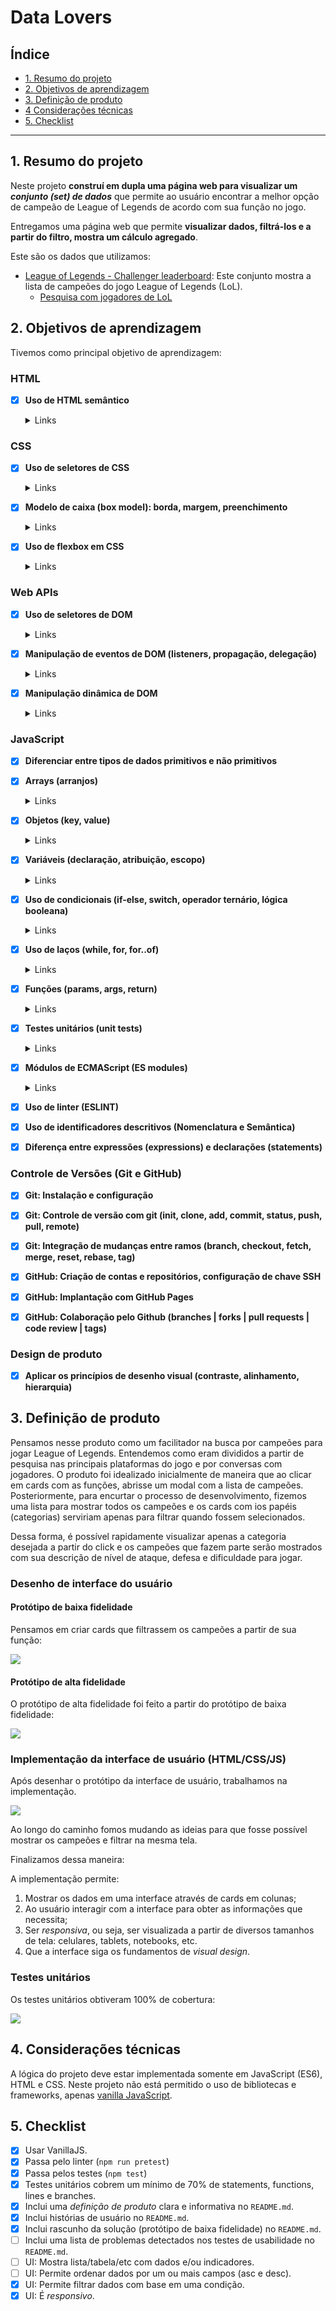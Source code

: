 # Data Lovers

## Índice

* [1. Resumo do projeto](#1-resumo-do-projeto)
* [2. Objetivos de aprendizagem](#2-objetivos-de-aprendizagem)
* [3. Definição de produto](#3-considerações-gerais)
* [4 Considerações técnicas](#4-considerações-técnicas)
* [5. Checklist](#5-checklist)

***

## 1. Resumo do projeto

Neste projeto **construí em dupla uma página web para visualizar um _conjunto
(set) de dados_** que permite ao usuário encontrar a melhor opção de campeão
de League of Legends de acordo com sua função no jogo.

Entregamos uma página web que permite **visualizar dados, filtrá-los e a partir 
do filtro, mostra um cálculo agregado**. 

Este são os dados que utilizamos:

* [League of Legends - Challenger leaderboard](src/data/lol/lol.json): Este
  conjunto mostra a lista de campeões do jogo League of Legends
  (LoL).
  - [Pesquisa com jogadores de LoL](src/data/lol/README.pt-BR.md)

## 2. Objetivos de aprendizagem

Tivemos como principal objetivo de aprendizagem:

### HTML

- [x] **Uso de HTML semântico**

  <details><summary>Links</summary><p>

  * [HTML semântico](https://curriculum.laboratoria.la/pt/topics/html/02-html5/02-semantic-html)
  * [Semantics in HTML - MDN](https://developer.mozilla.org/en-US/docs/Glossary/Semantics#Semantics_in_HTML)
</p></details>

### CSS

- [x] **Uso de seletores de CSS**

  <details><summary>Links</summary><p>

  * [Intro a CSS](https://curriculum.laboratoria.la/pt/topics/css/01-css/01-intro-css)
  * [CSS Selectors - MDN](https://developer.mozilla.org/pt_BR/docs/Web/CSS/CSS_Selectors)
</p></details>

- [x] **Modelo de caixa (box model): borda, margem, preenchimento**

  <details><summary>Links</summary><p>

  * [Modelo de Caixa e Display](https://curriculum.laboratoria.la/pt/topics/css/01-css/02-boxmodel-and-display)
  * [The box model - MDN](https://developer.mozilla.org/en-US/docs/Learn/CSS/Building_blocks/The_box_model)
  * [Introduction to the CSS box model - MDN](https://developer.mozilla.org/en-US/docs/Web/CSS/CSS_Box_Model/Introduction_to_the_CSS_box_model)
  * [CSS display - MDN](https://developer.mozilla.org/pt-BR/docs/Web/CSS/display)
  * [display - CSS Tricks](https://css-tricks.com/almanac/properties/d/display/)
</p></details>

- [x] **Uso de flexbox em CSS**

  <details><summary>Links</summary><p>

  * [A Complete Guide to Flexbox - CSS Tricks](https://css-tricks.com/snippets/css/a-guide-to-flexbox/)
  * [Flexbox Froggy](https://flexboxfroggy.com/#pt-br)
  * [Flexbox - MDN](https://developer.mozilla.org/en-US/docs/Learn/CSS/CSS_layout/Flexbox)
</p></details>

### Web APIs

- [x] **Uso de seletores de DOM**

  <details><summary>Links</summary><p>

  * [Modificando o DOM](https://curriculum.laboratoria.la/pt/topics/browser/02-dom/03-1-dom-methods-selection)
  * [Introdução ao DOM - MDN](https://developer.mozilla.org/pt-BR/docs/Web/API/Document_Object_Model/Introduction)
  * [Locating DOM elements using selectors - MDN](https://developer.mozilla.org/en-US/docs/Web/API/Document_object_model/Locating_DOM_elements_using_selectors)
</p></details>

- [x] **Manipulação de eventos de DOM (listeners, propagação, delegação)**

  <details><summary>Links</summary><p>

  * [Introdução a eventos - MDN](https://developer.mozilla.org/pt-BR/docs/Learn/JavaScript/Building_blocks/Events)
  * [EventTarget.addEventListener() - MDN](https://developer.mozilla.org/pt-BR/docs/Web/API/EventTarget/addEventListener)
  * [EventTarget.removeEventListener() - MDN](https://developer.mozilla.org/pt-BR/docs/Web/API/EventTarget/removeEventListener)
  * [Objeto Event](https://developer.mozilla.org/pt-BR/docs/Web/API/Event)
</p></details>

- [x] **Manipulação dinâmica de DOM**

  <details><summary>Links</summary><p>

  * [Introdução ao DOM](https://developer.mozilla.org/pt-BR/docs/DOM/Referencia_do_DOM/Introdu%C3%A7%C3%A3o)
  * [Node.appendChild() - MDN](https://developer.mozilla.org/pt-BR/docs/Web/API/Node/appendChild)
  * [Document.createElement() - MDN](https://developer.mozilla.org/pt-BR/docs/Web/API/Document/createElement)
  * [Document.createTextNode()](https://developer.mozilla.org/pt-BR/docs/Web/API/Document/createTextNode)
  * [Element.innerHTML - MDN](https://developer.mozilla.org/pt-BR/docs/Web/API/Element/innerHTML)
  * [Node.textContent - MDN](https://developer.mozilla.org/pt-BR/docs/Web/API/Node/textContent)
</p></details>

### JavaScript

- [x] **Diferenciar entre tipos de dados primitivos e não primitivos**

- [x] **Arrays (arranjos)**

  <details><summary>Links</summary><p>

  * [Arranjos](https://curriculum.laboratoria.la/pt/topics/javascript/04-arrays)
  * [Array - MDN](https://developer.mozilla.org//pt-BR/docs/Web/JavaScript/Reference/Global_Objects/Array/)
  * [Array.prototype.filter() - MDN](https://developer.mozilla.org/pt-BR/docs/Web/JavaScript/Reference/Global_Objects/Array/filter)
</p></details>

- [x] **Objetos (key, value)**

  <details><summary>Links</summary><p>

  * [Objetos em JavaScript](https://curriculum.laboratoria.la/pt/topics/javascript/05-objects/01-objects)
</p></details>

- [x] **Variáveis (declaração, atribuição, escopo)**

  <details><summary>Links</summary><p>

  * [Valores, tipos de dados e operadores](https://curriculum.laboratoria.la/pt/topics/javascript/01-basics/01-values-variables-and-types)
  * [Variáveis](https://curriculum.laboratoria.la/pt/topics/javascript/01-basics/02-variables)
</p></details>

- [x] **Uso de condicionais (if-else, switch, operador ternário, lógica booleana)**

  <details><summary>Links</summary><p>

  * [Estruturas condicionais e repetitivas](https://curriculum.laboratoria.la/pt/topics/javascript/02-flow-control/01-conditionals-and-loops)
  * [Tomando decisões no seu código — condicionais - MDN](https://developer.mozilla.org/pt-BR/docs/Learn/JavaScript/Building_blocks/conditionals)
</p></details>

- [x] **Uso de laços (while, for, for..of)**

  <details><summary>Links</summary><p>

  * [Laços (Loops)](https://curriculum.laboratoria.la/pt/topics/javascript/02-flow-control/02-loops)
  * [Laços e iterações - MDN](https://developer.mozilla.org/pt-BR/docs/Web/JavaScript/Guide/Loops_and_iteration)
</p></details>

- [x] **Funções (params, args, return)**

  <details><summary>Links</summary><p>

  * [Funções (controle de fluxo)](https://curriculum.laboratoria.la/pt/topics/javascript/02-flow-control/03-functions)
  * [Funções clássicas](https://curriculum.laboratoria.la/pt/topics/javascript/03-functions/01-classic)
  * [Arrow Functions](https://curriculum.laboratoria.la/pt/topics/javascript/03-functions/02-arrow)
  * [Funções — blocos reutilizáveis de código - MDN](https://developer.mozilla.org/pt-BR/docs/Learn/JavaScript/Building_blocks/Functions)
</p></details>

- [x] **Testes unitários (unit tests)**

  <details><summary>Links</summary><p>

  * [Introdução ao Jest - Documentação oficial](https://jestjs.io/docs/pt-BR/getting-started)
</p></details>

- [x] **Módulos de ECMAScript (ES modules)**

  <details><summary>Links</summary><p>

  * [import - MDN](https://developer.mozilla.org/pt-BR/docs/Web/JavaScript/Reference/Statements/import)
  * [export - MDN](https://developer.mozilla.org/pt-BR/docs/Web/JavaScript/Reference/Statements/export)
</p></details>

- [x] **Uso de linter (ESLINT)**

- [x] **Uso de identificadores descritivos (Nomenclatura e Semântica)**

- [x] **Diferença entre expressões (expressions) e declarações (statements)**

### Controle de Versões (Git e GitHub)

- [x] **Git: Instalação e configuração**

- [x] **Git: Controle de versão com git (init, clone, add, commit, status, push, pull, remote)**

- [x] **Git: Integração de mudanças entre ramos (branch, checkout, fetch, merge, reset, rebase, tag)**

- [x] **GitHub: Criação de contas e repositórios, configuração de chave SSH**

- [x] **GitHub: Implantação com GitHub Pages**

- [x] **GitHub: Colaboração pelo Github (branches | forks | pull requests | code review | tags)**

### Design de produto

- [x] **Aplicar os princípios de desenho visual (contraste, alinhamento, hierarquia)**

## 3. Definição de produto

Pensamos nesse produto como um facilitador na busca por campeões para jogar League of Legends.
Entendemos como eram divididos a partir de pesquisa nas principais plataformas do jogo e por
conversas com jogadores. O produto foi idealizado inicialmente de maneira que ao clicar em 
cards com as funções, abrisse um modal com a lista de campeões. Posteriormente, para encurtar
o processo de desenvolvimento, fizemos uma lista para mostrar todos os campeões e os cards
com ios papéis (categorias) serviriam apenas para filtrar quando fossem selecionados.

Dessa forma, é possível rapidamente visualizar apenas a categoria desejada a partir do click
e os campeões que fazem parte serão mostrados com sua descrição de nível de ataque, defesa e 
dificuldade para jogar.

### Desenho de interface do usuário

#### Protótipo de baixa fidelidade

Pensamos em criar cards que filtrassem os campeões a partir de sua função:

<img src= Prótotipo1.jpg>

#### Protótipo de alta fidelidade

O protótipo de alta fidelidade foi feito a partir do protótipo de baixa fidelidade:

<img src= Protótipo2.png>

### Implementação da interface de usuário (HTML/CSS/JS)

Após desenhar o protótipo da interface de usuário, trabalhamos na implementação.

<img src= Interface1.png>

Ao longo do caminho fomos mudando as ideias para que fosse possível mostrar os
campeões e filtrar na mesma tela.

Finalizamos dessa maneira:

<gif src= Done1.png>

<gif src= Done2.png>

A implementação permite:

1. Mostrar os dados em uma interface através de cards em colunas;
2. Ao usuário interagir com a interface para obter as informações que
   necessita;
3. Ser _responsiva_, ou seja, ser visualizada a partir de
   diversos tamanhos de tela: celulares, tablets, notebooks, etc.
4. Que a interface siga os fundamentos de _visual design_.

### Testes unitários

Os testes unitários obtiveram 100% de cobertura:

<img src= Tests.png>


## 4. Considerações técnicas

A lógica do projeto deve estar implementada somente em JavaScript (ES6), HTML e
CSS. Neste projeto não está permitido o uso de bibliotecas e frameworks, apenas
[vanilla
JavaScript](https://medium.com/laboratoria-how-to/vanillajs-vs-jquery-31e623bbd46e).

## 5. Checklist

* [x] Usar VanillaJS.
* [x] Passa pelo linter (`npm run pretest`)
* [x] Passa pelos testes (`npm test`)
* [x] Testes unitários cobrem um mínimo de 70% de statements, functions, lines e
  branches.
* [x] Inclui uma _definição de produto_ clara e informativa no `README.md`.
* [x] Inclui histórias de usuário no `README.md`.
* [x] Inclui rascunho da solução (protótipo de baixa fidelidade) no `README.md`.
* [ ] Inclui uma lista de problemas detectados nos testes de usabilidade no
  `README.md`.
* [ ] UI: Mostra lista/tabela/etc com dados e/ou indicadores.
* [ ] UI: Permite ordenar dados por um ou mais campos (asc e desc).
* [x] UI: Permite filtrar dados com base em uma condição.
* [x] UI: É _responsivo_.
